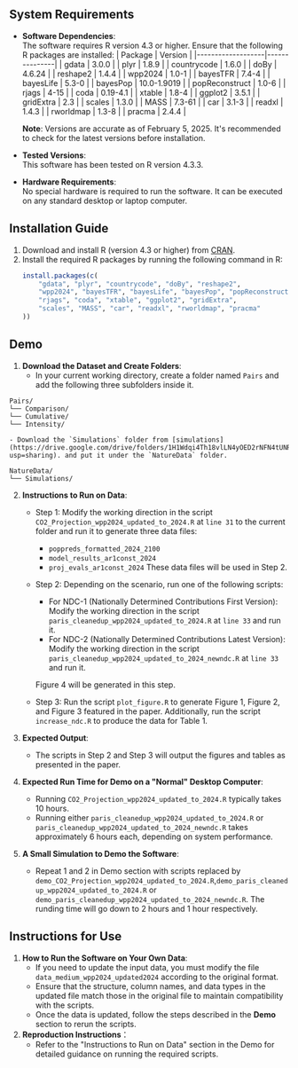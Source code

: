 ## System Requirements
- **Software Dependencies**:  
  The software requires R version 4.3 or higher. Ensure that the following R packages are installed:
  | Package           | Version       |
  |-------------------|---------------|
  | gdata             | 3.0.0         |
  | plyr              | 1.8.9         |
  | countrycode       | 1.6.0         |
  | doBy              | 4.6.24        |
  | reshape2          | 1.4.4         |
  | wpp2024           | 1.0-1         |
  | bayesTFR          | 7.4-4         |
  | bayesLife         | 5.3-0         |
  | bayesPop          | 10.0-1.9019   |
  | popReconstruct    | 1.0-6         |
  | rjags             | 4-15          |
  | coda              | 0.19-4.1      |
  | xtable            | 1.8-4         |
  | ggplot2           | 3.5.1         |
  | gridExtra         | 2.3           |
  | scales            | 1.3.0         |
  | MASS              | 7.3-61        |
  | car               | 3.1-3         |
  | readxl            | 1.4.3         |
  | rworldmap         | 1.3-8         |
  | pracma            | 2.4.4         |

  **Note**: Versions are accurate as of February 5, 2025. It's recommended to check for the latest versions before installation.

- **Tested Versions**:  
  This software has been tested on R version 4.3.3.

- **Hardware Requirements**:  
  No special hardware is required to run the software. It can be executed on any standard desktop or laptop computer.

## Installation Guide
1. Download and install R (version 4.3 or higher) from [CRAN](https://cran.r-project.org/).
2. Install the required R packages by running the following command in R:
   ```R
   install.packages(c(
       "gdata", "plyr", "countrycode", "doBy", "reshape2", 
       "wpp2024", "bayesTFR", "bayesLife", "bayesPop", "popReconstruct", 
       "rjags", "coda", "xtable", "ggplot2", "gridExtra", 
       "scales", "MASS", "car", "readxl", "rworldmap", "pracma"
   ))
   
## Demo
1.  **Download the Dataset and Create Folders**:
    - In your current working directory, create a folder named `Pairs` and add the following three subfolders inside it.

```
Pairs/
└── Comparison/
└── Cumulative/
└── Intensity/
```

    - Download the `Simulations` folder from [simulations](https://drive.google.com/drive/folders/1H1Wdqi4Th18vlLN4yOED2rNFN4tUNR5o?usp=sharing). and put it under the `NatureData` folder.

```
NatureData/
└── Simulations/
```

2. **Instructions to Run on Data**:
   - Step 1: Modify the working direction in the script `CO2_Projection_wpp2024_updated_to_2024.R` at `line 31` to the current folder and run it to generate three data files:
     - `poppreds_formatted_2024_2100`
     - `model_results_ar1const_2024`
     - `proj_evals_ar1const_2024`
     These data files will be used in Step 2.
   - Step 2: Depending on the scenario, run one of the following scripts:
     - For NDC-1 (Nationally Determined Contributions First Version):  
       Modify the working direction in the script `paris_cleanedup_wpp2024_updated_to_2024.R` at `line 33`  and run it.
     - For NDC-2 (Nationally Determined Contributions Latest Version):  
       Modify the working direction in the script `paris_cleanedup_wpp2024_updated_to_2024_newndc.R` at `line 33`  and run it.
       
     Figure 4 will be generated in this step.
   - Step 3: Run the script `plot_figure.R` to generate Figure 1, Figure 2, and Figure 3 featured in the paper.
     Additionally, run the script `increase_ndc.R` to produce the data for Table 1.

3. **Expected Output**:
   - The scripts in Step 2 and Step 3 will output the figures and tables as presented in the paper.

4. **Expected Run Time for Demo on a "Normal" Desktop Computer**:
   - Running `CO2_Projection_wpp2024_updated_to_2024.R` typically takes 10 hours.
   - Running either `paris_cleanedup_wpp2024_updated_to_2024.R` or `paris_cleanedup_wpp2024_updated_to_2024_newndc.R` takes approximately 6 hours each, depending on system performance.

5. **A Small Simulation to Demo the Software**:
   - Repeat 1 and 2 in Demo section with scripts replaced by `demo_CO2_Projection_wpp2024_updated_to_2024.R`,`demo_paris_cleanedup_wpp2024_updated_to_2024.R` or `demo_paris_cleanedup_wpp2024_updated_to_2024_newndc.R`. The runding time will go down to 2 hours and 1 hour respectively.

## Instructions for Use
1. **How to Run the Software on Your Own Data**:
   - If you need to update the input data, you must modify the file `data_medium_wpp2024_updated2024` according to the original format.
   - Ensure that the structure, column names, and data types in the updated file match those in the original file to maintain compatibility with the scripts.
   - Once the data is updated, follow the steps described in the **Demo** section to rerun the scripts.
2. **Reproduction Instructions**：
   - Refer to the "Instructions to Run on Data" section in the Demo for detailed guidance on running the required scripts.
